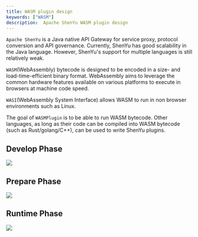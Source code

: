 ```yaml
---
title: WASM plugin design
keywords: ["WASM"]
description:  Apache ShenYu WASM plugin design
---
```


`Apache ShenYu` is a Java native API Gateway for service proxy, protocol conversion and API governance. Currently, ShenYu has good scalability in the Java language. However, ShenYu's support for multiple languages is still relatively weak.

`WASM`(WebAssembly) bytecode is designed to be encoded in a size- and load-time-efficient binary format. WebAssembly aims to leverage the common hardware features available on various platforms to execute in browsers at machine code speed.

`WASI`(WebAssembly System Interface) allows WASM to run in non browser environments such as Linux.

The goal of `WASMPlugin` is to be able to run WASM bytecode. Other languages, as long as their code can be compiled into WASM bytecode (such as Rust/golang/C++), can be used to write ShenYu plugins.

## Develop Phase

<img src="/img/shenyu/plugin/wasm/wasm-plugin-develop.png" />

## Prepare Phase

<img src="/img/shenyu/plugin/wasm/wasm-plugin-prepare.png" />

## Runtime Phase

<img src="/img/shenyu/plugin/wasm/wasm-plugin-runtime.png" />
